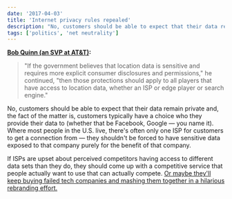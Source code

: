 ```yaml
---
date: '2017-04-03'
title: 'Internet privacy rules repealed'
description: "No, customers should be able to expect that their data remain private and, the fact of the matter is, customers typically have a choice who they provide their data to (whether that be Facebook, Google — you name it)."
tags: ['politics', 'net neutrality']
---
```


**[Bob Quinn (an SVP at AT&T)](https://www.recode.net/2017/4/3/15169748/donald-trump-ends-federal-online-privacy-rules-fcc-data-advertisers):**

> "If the government believes that location data is sensitive and requires more explicit consumer disclosures and permissions," he continued, "then those protections should apply to all players that have access to location data, whether an ISP or edge player or search engine."

No, customers should be able to expect that their data remain private and, the fact of the matter is, customers typically have a choice who they provide their data to (whether that be Facebook, Google — you name it).<!-- excerpt --> Where most people in the U.S. live, there's often only one ISP for customers to get a connection from — they shouldn't be forced to have sensitive data exposed to that company purely for the benefit of that company.

If ISPs are upset about perceived competitors having access to different data sets than they do, they should come up with a competitive service that people actually want to use that can actually compete. [Or maybe they'll keep buying failed tech companies and mashing them together in a hilarious rebranding effort.](http://www.theverge.com/2017/4/3/15166872/aol-verizon-oath-announced-merger-rebranding-new-name-logo)
